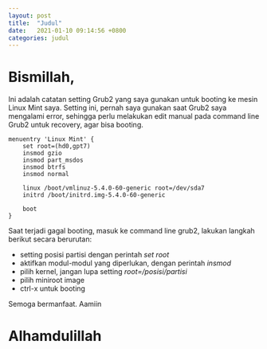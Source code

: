 ```yaml
---
layout: post
title:  "Judul"
date:   2021-01-10 09:14:56 +0800
categories: judul
---
```


# Bismillah,

Ini adalah catatan setting Grub2 yang saya gunakan untuk booting ke mesin Linux Mint saya.
Setting ini, pernah saya gunakan saat Grub2 saya mengalami error, sehingga perlu melakukan
edit manual pada command line Grub2 untuk recovery, agar bisa booting.

```text
menuentry 'Linux Mint' {
	set root=(hd0,gpt7)
	insmod gzio
	insmod part_msdos
	insmod btrfs
	insmod normal

	linux /boot/vmlinuz-5.4.0-60-generic root=/dev/sda7
	initrd /boot/initrd.img-5.4.0-60-generic

	boot
}
```

Saat terjadi gagal booting, masuk ke command line grub2, lakukan langkah berikut secara
berurutan:

- setting posisi partisi dengan perintah _set root_ 
- aktifkan modul-modul yang diperlukan, dengan perintah _insmod_
- pilih kernel, jangan lupa setting _root=/posisi/partisi_
- pilih miniroot image
- ctrl-x untuk booting

Semoga bermanfaat. Aamiin

# Alhamdulillah
